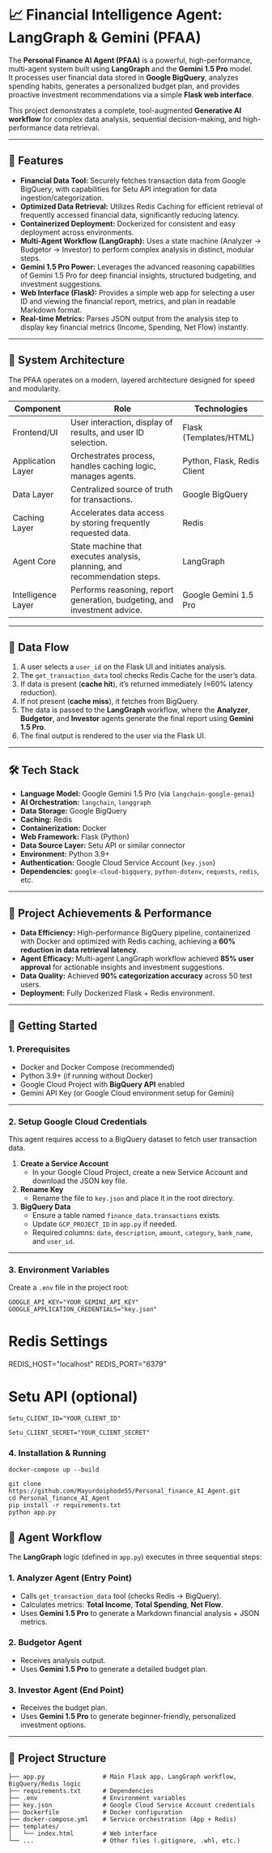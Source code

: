 # 📈 Financial Intelligence Agent: LangGraph & Gemini (PFAA)

The **Personal Finance AI Agent (PFAA)** is a powerful, high-performance, multi-agent system built using **LangGraph** and the **Gemini 1.5 Pro** model.  
It processes user financial data stored in **Google BigQuery**, analyzes spending habits, generates a personalized budget plan, and provides proactive investment recommendations via a simple **Flask web interface**.

This project demonstrates a complete, tool-augmented **Generative AI workflow** for complex data analysis, sequential decision-making, and high-performance data retrieval.

---

## 🌟 Features

- **Financial Data Tool:** Securely fetches transaction data from Google BigQuery, with capabilities for Setu API integration for data ingestion/categorization.  
- **Optimized Data Retrieval:** Utilizes Redis Caching for efficient retrieval of frequently accessed financial data, significantly reducing latency.  
- **Containerized Deployment:** Dockerized for consistent and easy deployment across environments.  
- **Multi-Agent Workflow (LangGraph):** Uses a state machine (Analyzer → Budgetor → Investor) to perform complex analysis in distinct, modular steps.  
- **Gemini 1.5 Pro Power:** Leverages the advanced reasoning capabilities of Gemini 1.5 Pro for deep financial insights, structured budgeting, and investment suggestions.  
- **Web Interface (Flask):** Provides a simple web app for selecting a user ID and viewing the financial report, metrics, and plan in readable Markdown format.  
- **Real-time Metrics:** Parses JSON output from the analysis step to display key financial metrics (Income, Spending, Net Flow) instantly.

---

## 🧱 System Architecture

The PFAA operates on a modern, layered architecture designed for speed and modularity.

| **Component**     | **Role** | **Technologies** |
|-------------------|----------|------------------|
| Frontend/UI       | User interaction, display of results, and user ID selection. | Flask (Templates/HTML) |
| Application Layer | Orchestrates process, handles caching logic, manages agents. | Python, Flask, Redis Client |
| Data Layer        | Centralized source of truth for transactions. | Google BigQuery |
| Caching Layer     | Accelerates data access by storing frequently requested data. | Redis |
| Agent Core        | State machine that executes analysis, planning, and recommendation steps. | LangGraph |
| Intelligence Layer | Performs reasoning, report generation, budgeting, and investment advice. | Google Gemini 1.5 Pro |

---

## 🔁 Data Flow

1. A user selects a `user_id` on the Flask UI and initiates analysis.  
2. The `get_transaction_data` tool checks Redis Cache for the user’s data.  
3. If data is present (**cache hit**), it’s returned immediately (≈60% latency reduction).  
4. If not present (**cache miss**), it fetches from BigQuery.  
5. The data is passed to the **LangGraph** workflow, where the **Analyzer**, **Budgetor**, and **Investor** agents generate the final report using **Gemini 1.5 Pro**.  
6. The final output is rendered to the user via the Flask UI.

---

## 🛠️ Tech Stack

- **Language Model:** Google Gemini 1.5 Pro (via `langchain-google-genai`)  
- **AI Orchestration:** `langchain`, `langgraph`  
- **Data Storage:** Google BigQuery  
- **Caching:** Redis  
- **Containerization:** Docker  
- **Web Framework:** Flask (Python)  
- **Data Source Layer:** Setu API or similar connector  
- **Environment:** Python 3.9+  
- **Authentication:** Google Cloud Service Account (`key.json`)  
- **Dependencies:** `google-cloud-bigquery`, `python-dotenv`, `requests`, `redis`, etc.

---

## 🎯 Project Achievements & Performance

- **Data Efficiency:** High-performance BigQuery pipeline, containerized with Docker and optimized with Redis caching, achieving a **60% reduction in data retrieval latency**.  
- **Agent Efficacy:** Multi-agent LangGraph workflow achieved **85% user approval** for actionable insights and investment suggestions.  
- **Data Quality:** Achieved **90% categorization accuracy** across 50 test users.  
- **Deployment:** Fully Dockerized Flask + Redis environment.

---

## 🚀 Getting Started

### 1. Prerequisites

- Docker and Docker Compose (recommended)
- Python 3.9+ (if running without Docker)
- Google Cloud Project with **BigQuery API** enabled
- Gemini API Key (or Google Cloud environment setup for Gemini)

---

### 2. Setup Google Cloud Credentials

This agent requires access to a BigQuery dataset to fetch user transaction data.

1. **Create a Service Account**  
   - In your Google Cloud Project, create a new Service Account and download the JSON key file.  
2. **Rename Key**  
   - Rename the file to `key.json` and place it in the root directory.  
3. **BigQuery Data**  
   - Ensure a table named `finance_data.transactions` exists.  
   - Update `GCP_PROJECT_ID` in `app.py` if needed.  
   - Required columns: `date`, `description`, `amount`, `category`, `bank_name`, and `user_id`.

---

### 3. Environment Variables

Create a `.env` file in the project root:

```env
GOOGLE_API_KEY="YOUR_GEMINI_API_KEY"
GOOGLE_APPLICATION_CREDENTIALS="key.json"
```

# Redis Settings
REDIS_HOST="localhost"
REDIS_PORT="6379"

# Setu API (optional)
```Setu_CLIENT_ID="YOUR_CLIENT_ID"```

```Setu_CLIENT_SECRET="YOUR_CLIENT_SECRET"```

### 4. Installation & Running

```#🐳 Using Docker (Recommended)
docker-compose up --build
```

```#🐍 Without Docker
git clone https://github.com/Mayurdoiphode55/Personal_finance_AI_Agent.git
cd Personal_finance_AI_Agent
pip install -r requirements.txt
python app.py
```


## 🧠 Agent Workflow

The **LangGraph** logic (defined in `app.py`) executes in three sequential steps:

### 1. Analyzer Agent (Entry Point)
- Calls `get_transaction_data` tool (checks Redis → BigQuery).  
- Calculates metrics: **Total Income**, **Total Spending**, **Net Flow**.  
- Uses **Gemini 1.5 Pro** to generate a Markdown financial analysis + JSON metrics.

### 2. Budgetor Agent
- Receives analysis output.  
- Uses **Gemini 1.5 Pro** to generate a detailed budget plan.

### 3. Investor Agent (End Point)
- Receives the budget plan.  
- Uses **Gemini 1.5 Pro** to generate beginner-friendly, personalized investment options.

---

## 📁 Project Structure

```Personal_finance_AI_Agent/
├── app.py                # Main Flask app, LangGraph workflow, BigQuery/Redis logic
├── requirements.txt      # Dependencies
├── .env                  # Environment variables
├── key.json              # Google Cloud Service Account credentials
├── Dockerfile            # Docker configuration
├── docker-compose.yml    # Service orchestration (App + Redis)
├── templates/
│   └── index.html        # Web interface
└── ...                   # Other files (.gitignore, .whl, etc.)

